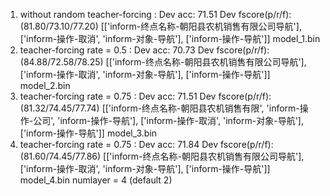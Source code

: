 1. without random teacher-forcing : Dev acc: 71.51  Dev fscore(p/r/f): (81.80/73.10/77.20) 
   [['inform-终点名称-朝阳县农机销售有限公司导航'], ['inform-操作-取消', 'inform-对象-导航'], ['inform-操作-导航']]
   model_1.bin
2. teacher-forcing rate = 0.5  :    Dev acc: 70.73  Dev fscore(p/r/f): (84.88/72.58/78.25)
   [['inform-终点名称-朝阳县农机销售有限公司导航'], ['inform-操作-取消', 'inform-对象-导航'], ['inform-操作-导航']]
   model_2.bin 
3. teacher-forcing rate = 0.75  :   Dev acc: 71.51  Dev fscore(p/r/f): (81.32/74.45/77.74)
   [['inform-终点名称-朝阳县农机销售有限', 'inform-操作-公司', 'inform-操作-导航'], ['inform-操作-取消', 'inform-对象-导航'], ['inform-操作-导航']]
   model_3.bin
4. teacher-forcing rate = 0.75 :    Dev acc: 71.84  Dev fscore(p/r/f): (81.60/74.45/77.86) 
   [['inform-终点名称-朝阳县农机销售有限公司导航'], ['inform-操作-取消', 'inform-对象-导航'], ['inform-操作-导航']]
   model_4.bin                      numlayer = 4 (default 2)